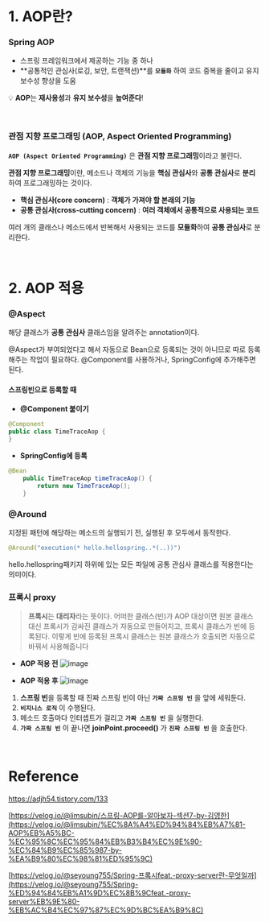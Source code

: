 # 1. AOP란?

### Spring AOP

- 스프링 프레임워크에서 제공하는 기능 중 하나
- **공통적인 관심사(로깅, 보안, 트랜잭션)**를 **`모듈화`** 하여 코드 중복을 줄이고 
유지 보수성 향상을 도움


💡 **AOP**는 **재사용성**과 **유지 보수성**을 **높여준다**!

<br>

### 관점 지향 프로그래밍 (AOP, Aspect Oriented Programming)

**`AOP (Aspect Oriented Programming)`** 은 **관점 지향 프로그래밍**이라고 불린다. 

**관점 지향 프로그래밍**이란, 메소드나 객체의 기능을 **핵심 관심사**와 **공통 관심사**로
**분리**하여 프로그래밍하는 것이다. 
- **핵심 관심사(core concern)** : **객체가 가져야 할 본래의 기능**
- **공통 관심사(cross-cutting concern)** : **여러 객체에서 공통적으로 사용되는 코드**

여러 개의 클래스나 메소드에서 반복해서 사용되는 코드를 **모듈화**하여 **공통 관심사**로 분리한다.

<br>


# 2. AOP 적용

### @Aspect

해당 클래스가 **공통 관심사** 클래스임을 알려주는 annotation이다.

@Aspect가 부여되었다고 해서 자동으로 Bean으로 등록되는 것이 아니므로 따로 등록해주는 작업이 필요하다. @Component를 사용하거나, SpringConfig에 추가해주면 된다.

#### 스프링빈으로 등록할 때

- **@Component 붙이기**

```java
@Component
public class TimeTraceAop {
}
```

- **SpringConfig에 등록**

```java
@Bean
    public TimeTraceAop timeTraceAop() {
        return new TimeTraceAop();
    }
```

### @Around

지정된 패턴에 해당하는 메소드의 실행되기 전, 실행된 후 모두에서 동작한다. 

```java
@Around("execution(* hello.hellospring..*(..))")
```

hello.hellospring패키지 하위에 있는 모든 파일에 공통 관심사 클래스를 적용한다는 의미이다.

### 프록시 proxy

> **프록시**는 **대리자**라는 뜻이다. 어떠한 클래스(빈)가 AOP 대상이면 원본 클래스 대신 프록시가 감싸진 클래스가 자동으로 만들어지고, 프록시 클래스가 빈에 등록된다. 이렇게 빈에 등록된 프록시 클래스는 원본 클래스가 호출되면 자동으로 바꿔서 사용해줍니다
> 

- **AOP 적용 전**
![image](https://github.com/SpringSync/Spring-Introduction/assets/88030238/32b9514e-32c1-4dd5-9b53-63a2f71d5343)


- **AOP 적용 후**
![image](https://github.com/SpringSync/Spring-Introduction/assets/88030238/6ca91cf8-4685-4d93-88af-60577413789a)



1. **스프링 빈**을 등록할 때 진짜 스프링 빈이 아닌  **`가짜 스프링 빈`** 을 앞에 세워둔다.
2. **`비지니스 로직`** 이 수행된다.
3. 메소드 호출마다 인터셉트가 걸리고 **`가짜 스프링 빈`** 을 실행한다.
4.  **`가짜 스프링 빈`** 이 끝나면 **joinPoint.proceed()** 가 **`진짜 스프링 빈`** 을 호출한다.

<br>

# Reference

https://adjh54.tistory.com/133

[https://velog.io/@limsubin/스프링-AOP를-알아보자-섹션7-by-김영한](https://velog.io/@limsubin/%EC%8A%A4%ED%94%84%EB%A7%81-AOP%EB%A5%BC-%EC%95%8C%EC%95%84%EB%B3%B4%EC%9E%90-%EC%84%B9%EC%85%987-by-%EA%B9%80%EC%98%81%ED%95%9C)

[https://velog.io/@seyoung755/Spring-프록시feat.-proxy-server란-무엇일까](https://velog.io/@seyoung755/Spring-%ED%94%84%EB%A1%9D%EC%8B%9Cfeat.-proxy-server%EB%9E%80-%EB%AC%B4%EC%97%87%EC%9D%BC%EA%B9%8C)
